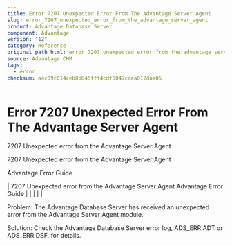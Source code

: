 ```yaml
---
title: Error 7207 Unexpected Error From The Advantage Server Agent
slug: error_7207_unexpected_error_from_the_advantage_server_agent
product: Advantage Database Server
component: Advantage
version: "12"
category: Reference
original_path_html: error_7207_unexpected_error_from_the_advantage_server_agent.htm
source: Advantage CHM
tags:
  - error
checksum: a4c09c014ceb8b845fff4cdf6047ccea012daa05
---
```


# Error 7207 Unexpected Error From The Advantage Server Agent

7207 Unexpected error from the Advantage Server Agent

7207 Unexpected error from the Advantage Server Agent

Advantage Error Guide

| 7207 Unexpected error from the Advantage Server Agent  Advantage Error Guide |  |  |  |  |

Problem: The Advantage Database Server has received an unexpected error from the Advantage Server Agent module.

Solution: Check the Advantage Database Server error log, ADS\_ERR.ADT or ADS\_ERR.DBF, for details.
